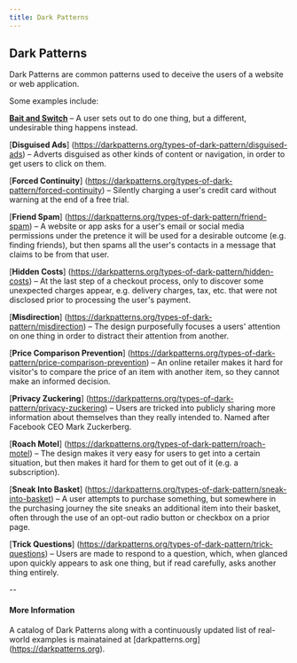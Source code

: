 ```yaml
---
title: Dark Patterns
---
```

## Dark Patterns

Dark Patterns are common patterns used to deceive the users of a website or web application.

Some examples include:

[**Bait and Switch**](https://darkpatterns.org/types-of-dark-pattern/bait-and-switch) – A user sets out to do one thing, but a different, undesirable thing happens instead.

[**Disguised Ads**] (https://darkpatterns.org/types-of-dark-pattern/disguised-ads) – Adverts disguised as other kinds of content or navigation, in order to get users to click on them.

[**Forced Continuity**] (https://darkpatterns.org/types-of-dark-pattern/forced-continuity) – Silently charging a user's credit card without warning at the end of a free trial.

[**Friend Spam**] (https://darkpatterns.org/types-of-dark-pattern/friend-spam) – A website or app asks for a user's email or social media permissions under the pretence it will be used for a desirable outcome (e.g. finding friends), but then spams all the user's contacts in a message that claims to be from that user.

[**Hidden Costs**] (https://darkpatterns.org/types-of-dark-pattern/hidden-costs) – At the last step of a checkout process, only to discover some unexpected charges appear, e.g. delivery charges, tax, etc. that were not disclosed prior to processing the user's payment.

[**Misdirection**] (https://darkpatterns.org/types-of-dark-pattern/misdirection) – The design purposefully focuses a users' attention on one thing in order to distract their attention from another.

[**Price Comparison Prevention**] (https://darkpatterns.org/types-of-dark-pattern/price-comparison-prevention) – An online retailer makes it hard for visitor's to compare the price of an item with another item, so they cannot make an informed decision.

[**Privacy Zuckering**] (https://darkpatterns.org/types-of-dark-pattern/privacy-zuckering) – Users are tricked into publicly sharing more information about themselves than they really intended to. Named after Facebook CEO Mark Zuckerberg.

[**Roach Motel**] (https://darkpatterns.org/types-of-dark-pattern/roach-motel) – The design makes it very easy for users to get into a certain situation, but then makes it hard for them to get out of it (e.g. a subscription).

[**Sneak Into Basket**] (https://darkpatterns.org/types-of-dark-pattern/sneak-into-basket) – A user attempts to purchase something, but somewhere in the purchasing journey the site sneaks an additional item into their basket, often through the use of an opt-out radio button or checkbox on a prior page.

[**Trick Questions**] (https://darkpatterns.org/types-of-dark-pattern/trick-questions) – Users are made to respond to a question, which, when glanced upon quickly appears to ask one thing, but if read carefully, asks another thing entirely.

--

#### More Information
A catalog of Dark Patterns along with a continuously updated list of real-world examples is mainatained at [darkpatterns.org] (https://darkpatterns.org).